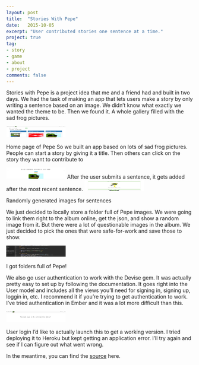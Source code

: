 ```yaml
---
layout: post
title:  "Stories With Pepe"
date:   2015-10-05
excerpt: "User contributed stories one sentence at a time."
project: true
tag:
- story
- game
- about
- project
comments: false
---
```


Stories with Pepe is a project idea that me and a friend had and built in two days. We had the task of making an app that lets users make a story by only writing a sentence based on an image. We didn’t know what exactly we wanted the theme to be. Then we found it. A whole gallery filled with the sad frog pictures.

<img src="../assets/img/Pepe2.jpg" scrolling="0" width="160px" height="30px">  

Home page of Pepe
So we built an app based on lots of sad frog pictures. People can start a story by giving it a title. Then others can click on the story they want to contribute to

<img src="../assets/img/Pepe1.jpg" scrolling="0" width="160px" height="30px">  
After the user submits a sentence, it gets added after the most recent sentence.
<img src="../assets/img/Pepeagain.jpg" scrolling="0" width="160px" height="30px">  


Randomly generated images for sentences




We just decided to locally store a folder full of Pepe images. We were going to link them right to the album online, get the json, and show a random image from it. But there were a lot of questionable images in the album. We just decided to pick the ones that were safe-for-work and save those to show.

<img src="../assets/img/randomPepe.jpg" scrolling="0" width="160px" height="30px">  

I got folders full of Pepe!

We also go user authentication to work with the Devise gem. It was actually pretty easy to set up by following the documentation. It goes right into the User model and includes all the views you’ll need for signing in, signing up, loggin in, etc. I recommend it if you’re trying to get authentication to work. I’ve tried authentication in Ember and it was a lot more difficult than this.

<img src="../assets/img/Pepelogin.jpg" scrolling="0" width="160px" height="30px">  


User login
I’d like to actually launch this to get a working version. I tried deploying it to Heroku but kept getting an application error. I’ll try again and see if I can figure out what went wrong.

In the meantime, you can find the [source](https://github.com/rheupler/story_time) here.
